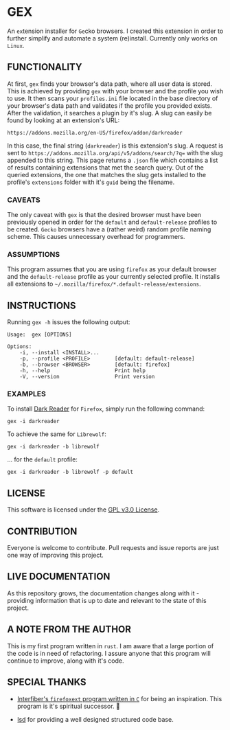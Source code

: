 # GEX

An `ex`tension installer for `Ge`cko browsers. I created this extension in order to further simplify and automate a system (re)install. Currently only works on `Linux`.

## FUNCTIONALITY

At first, `gex` finds your browser's data path, where all user data is stored. This is achieved by providing `gex` with your browser and the profile you wish to use. It then scans your `profiles.ini` file located in the base directory of your browser's data path and validates if the profile you provided exists. After the validation, it searches a plugin by it's slug. A slug can easily be found by looking at an extension's URL:

```
https://addons.mozilla.org/en-US/firefox/addon/darkreader
```

In this case, the final string (`darkreader`) is this extension's slug. A request is sent to `https://addons.mozilla.org/api/v5/addons/search/?q=` with the slug appended to this string. This page returns a `.json` file which contains a list of results containing extensions that met the search query. Out of the queried extensions, the one that matches the slug gets installed to the profile's `extensions` folder with it's `guid` being the filename.

### CAVEATS

The only caveat with `gex` is that the desired browser must have been previously opened in order for the `default` and `default-release` profiles to be created. `Gecko` browsers have a (rather weird) random profile naming scheme. This causes unnecessary overhead for programmers.

### ASSUMPTIONS

This program assumes that you are using `firefox` as your default browser and the `default-release` profile as your currently selected profile. It installs all extensions to `~/.mozilla/firefox/*.default-release/extensions`.

## INSTRUCTIONS

Running `gex -h` issues the following output:

```
Usage:  gex [OPTIONS]

Options:
    -i, --install <INSTALL>...
    -p, --profile <PROFILE>        [default: default-release]
    -b, --browser <BROWSER>        [default: firefox]
    -h, --help                     Print help
    -V, --version                  Print version
```

### EXAMPLES

To install [Dark Reader](https://addons.mozilla.org/en-US/firefox/addon/darkreader) for `Firefox`, simply run the following command:

```
gex -i darkreader
```

To achieve the same for `Librewolf`:

```
gex -i darkreader -b librewolf
```

... for the `default` profile:

```
gex -i darkreader -b librewolf -p default
```

## LICENSE

This software is licensed under the [GPL v3.0 License](https://www.gnu.org/licenses/gpl-3.0.en.html).

## CONTRIBUTION

Everyone is welcome to contribute. Pull requests and issue reports are just one way of improving this project.

## LIVE DOCUMENTATION

As this repository grows, the documentation changes along with it - providing information that is up to date and relevant to the state of this project.

## A NOTE FROM THE AUTHOR

This is my first program written in `rust`. I am aware that a large portion of the code is in need of refactoring. I assure anyone that this program will continue to improve, along with it's code.

## SPECIAL THANKS

- [Interfiber's `firefoxext` program written in `C`](https://github.com/Interfiber/firefoxext) for being an inspiration. This program is it's spiritual successor. 🙂

- [lsd](https://github.com/lsd-rs/lsd) for providing a well designed structured code base.
